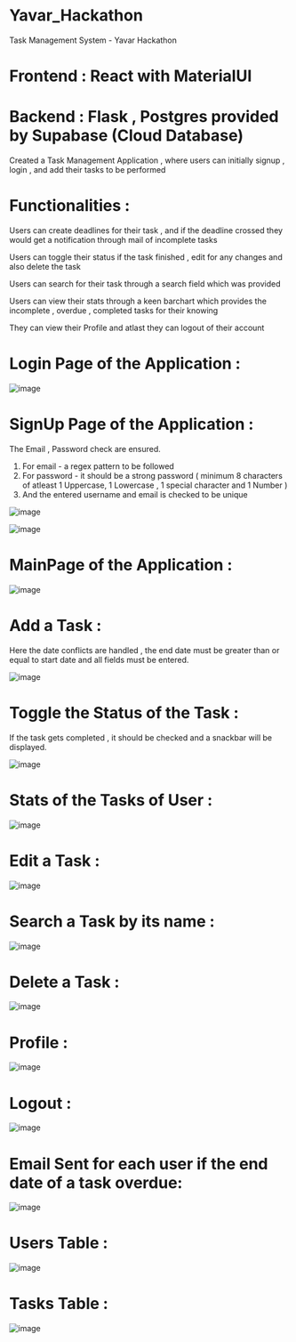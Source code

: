 # Yavar_Hackathon
Task Management System - Yavar Hackathon


# Frontend : React with MaterialUI 
# Backend  : Flask , Postgres provided by Supabase (Cloud Database)

Created a Task Management Application , where users can initially signup , login , and add their tasks to be performed 
# Functionalities :
Users can create deadlines for their task , and if the deadline crossed they would get a notification through mail of incomplete tasks 

Users can toggle their status if the task finished , edit for any changes and also delete the task

Users can search for their task through a search field which was provided

Users can view their stats through a keen barchart which provides the incomplete , overdue , completed tasks for their knowing

They can view their Profile and atlast they can logout of their account

# Login Page of the Application : 

![image](https://github.com/Satheeshkumar0807/Yavar_Hackathon/assets/111192171/2c140fa0-37f7-4925-9ea8-f0bce07cd41b)

# SignUp Page of the Application : 

The Email , Password check are ensured.

1. For email - a regex pattern to be followed
2. For password - it should be a strong password ( minimum 8 characters of atleast 1 Uppercase, 1 Lowercase , 1 special character and 1 Number )
3. And the entered username and email is checked to be unique


![image](https://github.com/Satheeshkumar0807/Yavar_Hackathon/assets/111192171/1ad50e22-302e-47c6-8893-4447f65017d0)


![image](https://github.com/Satheeshkumar0807/Yavar_Hackathon/assets/111192171/6d9a7b7c-3e20-4ab3-bc16-e319df2cb723)

# MainPage of the Application :

![image](https://github.com/Satheeshkumar0807/Yavar_Hackathon/assets/111192171/a1b96fb7-bda3-4871-baef-176676115ff2)

# Add a Task :

Here the date conflicts are handled , the end date must be greater than or equal to start date and all fields must be entered.

![image](https://github.com/Satheeshkumar0807/Yavar_Hackathon/assets/111192171/b8e12d8f-59f5-4f1c-8eee-d14353e12d01)

# Toggle the Status of the Task :

If the task gets completed , it should be checked and a snackbar will be displayed.

![image](https://github.com/Satheeshkumar0807/Yavar_Hackathon/assets/111192171/9574a2c3-e0b8-4196-a20d-116167ac1961)

# Stats of the Tasks of User :

![image](https://github.com/Satheeshkumar0807/Yavar_Hackathon/assets/111192171/d873ccb3-5182-4f72-b1ec-6faec7447cfd)

# Edit a Task :

![image](https://github.com/Satheeshkumar0807/Yavar_Hackathon/assets/111192171/914f5d1b-efc9-41b9-9f71-cb71d1edcaa2)

# Search a Task by its name :

![image](https://github.com/Satheeshkumar0807/Yavar_Hackathon/assets/111192171/5438b196-8541-4485-a63a-d20ad0f9fd0a)

# Delete a Task :

![image](https://github.com/Satheeshkumar0807/Yavar_Hackathon/assets/111192171/67f47cee-f8ee-4515-9e0c-c9c8acec15b9)

# Profile :

![image](https://github.com/Satheeshkumar0807/Yavar_Hackathon/assets/111192171/110fe06a-1a57-4c87-9acc-24ecf2811fb9)

# Logout :

![image](https://github.com/Satheeshkumar0807/Yavar_Hackathon/assets/111192171/0fd635dd-014a-45b9-9fde-8dc48494dc83)

# Email Sent for each user if the end date of a task overdue:

![image](https://github.com/Satheeshkumar0807/Yavar_Hackathon/assets/111192171/fbf501d3-9ff0-4197-87e1-94586ff6a884)

# Users Table : 


![image](https://github.com/Satheeshkumar0807/Yavar_Hackathon/assets/111192171/ce5322cb-53bd-4965-b44f-a3bc5a8287f3)

# Tasks Table : 


![image](https://github.com/Satheeshkumar0807/Yavar_Hackathon/assets/111192171/1872663e-3a52-4ee1-8706-95e23533e309)










